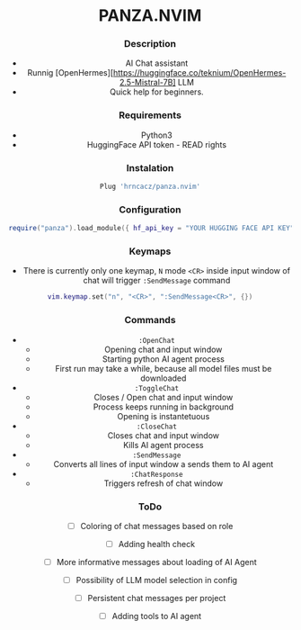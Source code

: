 <div align="center">

# PANZA.NVIM


### Description

- AI Chat assistant
- Runnig [OpenHermes][https://huggingface.co/teknium/OpenHermes-2.5-Mistral-7B] LLM
- Quick help for beginners.


### Requirements

- Python3
- HuggingFace API token - READ rights


### Instalation

```lua
Plug 'hrncacz/panza.nvim'

```

### Configuration

```lua
require("panza").load_module({ hf_api_key = "YOUR HUGGING FACE API KEY" })
```

### Keymaps

- There is currently only one keymap, `N` mode `<CR>` inside input window of chat will trigger `:SendMessage` command
```lua
vim.keymap.set("n", "<CR>", ":SendMessage<CR>", {})
```


### Commands

- `:OpenChat`
    - Opening chat and input window
    - Starting python AI agent process
    - First run may take a while, because all model files must be downloaded
- `:ToggleChat`
    - Closes / Open chat and input window
    - Process keeps running in background
    - Opening is instantetuous
- `:CloseChat`
    - Closes chat and input window
    - Kills AI agent process
- `:SendMessage`
    - Converts all lines of input window a sends them to AI agent
- `:ChatResponse`
    - Triggers refresh of chat window


### ToDo

- [ ] Coloring of chat messages based on role
- [ ] Adding health check
- [ ] More informative messages about loading of AI Agent
- [ ] Possibility of LLM model selection in config
- [ ] Persistent chat messages per project
- [ ] Adding tools to AI agent



